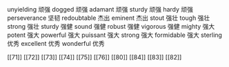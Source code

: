 




unyielding 顽强
dogged 顽强
adamant 顽强
sturdy 顽强
hardy 顽强
perseverance 坚韧
redoubtable 杰出
eminent 杰出
stout 强壮
tough 强壮
strong 强壮
sturdy 强健
sound 强健
robust 强健
vigorous 强健
mighty 强大
potent 强大
powerful 强大
puissant 强大
strong 强大
formidable 强大
sterling 优秀
excellent 优秀
wonderful 优秀

[[71]]
[[72]]
[[73]]
[[74]]
[[75]]
[[76]]
[[80]]
[[84]]
[[83]]
[[82]]